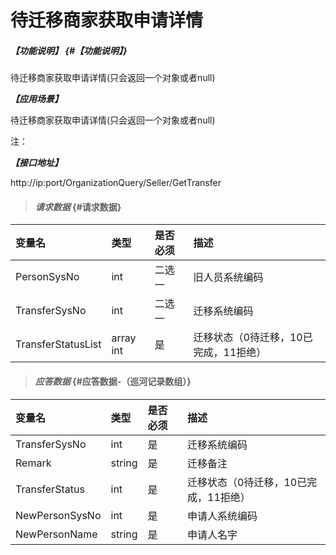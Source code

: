 # 待迁移商家获取申请详情

##### _【功能说明】_ {#【功能说明】}

待迁移商家获取申请详情(只会返回一个对象或者null)

_**【应用场景】**_

待迁移商家获取申请详情(只会返回一个对象或者null)



注：

_**【接口地址】**_

http://ip:port/OrganizationQuery/Seller/GetTransfer

> #### _请求数据_ {#请求数据}

| 变量名 | 类型 | 是否必须 | 描述 |
| :--- | :--- | :--- | :--- |
| PersonSysNo | int | 二选一 |旧人员系统编码 |
| TransferSysNo | int | 二选一 | 迁移系统编码 |
| TransferStatusList |array int | 是 |迁移状态（0待迁移，10已完成，11拒绝）|


> #### _应答数据_ {#应答数据-（巡河记录数组）}

| 变量名 | 类型 | 是否必须 | 描述 |
| :--- | :--- | :--- | :--- |
| TransferSysNo | int | 是 | 迁移系统编码 |
| Remark | string | 是 | 迁移备注|
| TransferStatus | int | 是 | 迁移状态（0待迁移，10已完成，11拒绝）|
| NewPersonSysNo | int | 是 | 申请人系统编码 |
| NewPersonName | string | 是 | 申请人名字 |

